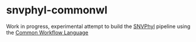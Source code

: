 # snvphyl-commonwl

Work in progress, experimental attempt to build the [SNVPhyl](https://snvphyl.readthedocs.io/en/latest/) pipeline using the [Common Workflow Language](http://commonwl.org) 
